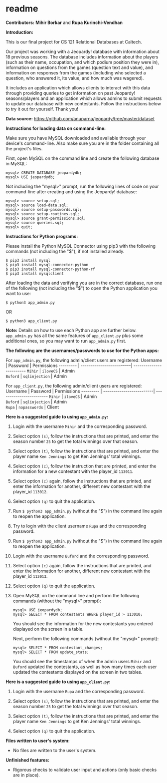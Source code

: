 # readme

**Contributors:** **Mihir Borkar** and **Rupa Kurinchi-Vendhan**

**Introduction:**

This is our final project for CS 121 Relational Databases at Caltech.

Our project was working with a Jeopardy! database with information about 18 previous seasons.
The database includes information about the players (such as their name, occupation, and which
podium position they were in), information on questions from the games (question text and value),
and information on responses from the games (including who selected a question, who answered it,
its value, and how much was wagered). 

It includes an application which allows clients to
interact with this data through providing queries to get information on past Jeopardy!
seasons/players and an application which allows admins to submit requests to update our database with new contestants. 
Follow the instructions below to try it out for yourself. Thank you!


**Data source:** 
https://github.com/anuparna/jeopardy/tree/master/dataset



**Instructions for loading data on command-line:**

Make sure you have MySQL downloaded and available through your
device's command-line. Also make sure you are in the folder containing all the project's
files.

First, open MySQL on the command line and create the following database in MySQL:
```
mysql> CREATE DATABASE jeopardydb;
mysql> USE jeopardydb;
```

Not including the "mysql>" prompt, run the following lines of code on your command-line
after creating and using the Jeopardy! database:
```
mysql> source setup.sql;
mysql> source load-data.sql;
mysql> source setup-passwords.sql;
mysql> source setup-routines.sql;
mysql> source grant-permissions.sql;
mysql> source queries.sql;
mysql> quit;
```

**Instructions for Python programs:**

Please install the Python MySQL Connector using pip3 with the following commands (not including the "$"), if not installed already.
```
$ pip3 install mysql
$ pip3 install mysql-connector-python
$ pip3 install mysql-connector-python-rf
$ pip3 install mysqlclient
```

After loading the data and verifying you are in the correct database, 
run one of the following (not including the "$") to open the Python application you want to use:
```
$ python3 app_admin.py
```
OR
```
$ python3 app_client.py
```

**Note:** Details on how to use each Python app are further below. ```app_admin.py``` has all the same features of ```app_client.py``` plus some additional ones, so
you may want to run ```app_admin.py``` first.

**The following are the usernames/passwords to use for the Python apps:**

For ```app_admin.py```, the following admin/client users are registered:
Username  | Password                 |  Permissions
--------- | -------------------------| ------------------------
```Mihir```     | ```iloveCS```      | Admin       
```Buford```    | ```sqlinjection``` | Admin       

For ```app_client.py```, the following admin/client users are registered:
Username  | Password                 |  Permissions
--------- | -------------------------| ------------------------
```Mihir```     | ```iloveCS```      | Admin       
```Buford```    | ```sqlinjection``` | Admin       
```Rupa```      | ```nopasswords```  | Client      


**Here is a suggested guide to using ```app_admin.py```:**
    
1. Login with the username ```Mihir``` and the corresponding password.
    
2. Select option ```(s)```, follow the instructions that are printed, and enter the season number ```25``` to get the total winnings over that season.
    
3. Select option ```(t)```, follow the instructions that are printed, and enter the player name ```Ken Jennings``` to get Ken Jennings' total winnings.
    
4. Select option ```(c)```, follow the instruction that are printed, and enter the information for a new contestant with the player_id ```113011```.
    
5. Select option ```(c)``` again, follow the instructions that are printed, and enter the information for another, different new contestant with the player_id ```113012```.
    
6. Select option ```(q)``` to quit the application.
    
7. Run ```$ python3 app_admin.py``` (without the "$") in the command line again to reopen the application.
    
8. Try to login with the client username ```Rupa``` and the corresponding password.
    
9. Run ```$ python3 app_admin.py``` (without the "$") in the command line again to reopen the application.
    
10. Login with the username ```Buford``` and the corresponding password.
    
11. Select option ```(c)``` again, follow the instructions that are printed, and enter the information for another, different new contestant with the player_id ```113013```.
    
12.  Select option ```(q)``` to quit the application.
    
13. Open MySQL on the command line and perform the following commands (without the "mysql>" prompt):
    ```
    mysql> USE jeopardydb;
    mysql> SELECT * FROM contestants WHERE player_id > 113010;
    ```
    You should see the information for the new contestants you entered displayed on the screen in a table.
        
    Next, perform the following commands (without the "mysql>" prompt): 
    ```
    mysql> SELECT * FROM contestant_changes;
    mysql> SELECT * FROM update_stats;
    ```
    You should see the timestamps of when the admin users ```Mihir``` and ```Buford``` updated the contestants,
    as well as how many times each user updated the contestants displayed on the screen in two tables.
    
        
**Here is a suggested guide to using ```app_client.py```:**
1. Login with the username ```Rupa``` and the corresponding password.
    
2. Select option ```(s)```, follow the instructions that are printed, and enter the season number ```25``` to get the total winnings over that season.
    
3. Select option ```(t)```, follow the instructions that are printed, and enter the player name ```Ken Jennings``` to get Ken Jennings' total winnings.
    
4. Select option ```(q)``` to quit the application.


**Files written to user's system:**
- No files are written to the user's system.


**Unfinished features:**
- Rigorous checks to validate user input and actions (only basic checks are in place).
